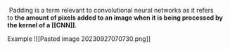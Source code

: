  Padding is a term relevant to convolutional neural networks as it refers to **the amount of pixels added to an image when it is being processed by the kernel of a [[CNN]]**.

Example
![[Pasted image 20230927070730.png]]

